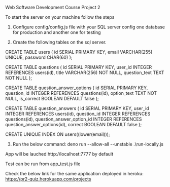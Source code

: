 Web Software Development Course Project 2

To start the server on your machine follow the steps

1. Configure config/config.js file with your SQL server config one database for
   production and another one for testing

2. Create the following tables on the sql server.

CREATE TABLE users ( id SERIAL PRIMARY KEY, email VARCHAR(255) UNIQUE, password
CHAR(60) );

CREATE TABLE questions ( id SERIAL PRIMARY KEY, user_id INTEGER REFERENCES
users(id), title VARCHAR(256) NOT NULL, question_text TEXT NOT NULL );

CREATE TABLE question_answer_options ( id SERIAL PRIMARY KEY, question_id
INTEGER REFERENCES questions(id), option_text TEXT NOT NULL, is_correct BOOLEAN
DEFAULT false );

CREATE TABLE question_answers ( id SERIAL PRIMARY KEY, user_id INTEGER
REFERENCES users(id), question_id INTEGER REFERENCES questions(id),
question_answer_option_id INTEGER REFERENCES question_answer_options(id),
correct BOOLEAN DEFAULT false );

CREATE UNIQUE INDEX ON users((lower(email)));

3. Run the below command: deno run --allow-all --unstable .\run-locally.js

App will be lauched http://localhost:7777 by default

Test can be run from app_test.js file

Check the below link for the same application deployed in heroku:
https://pr2-quiz.herokuapp.com/projects
